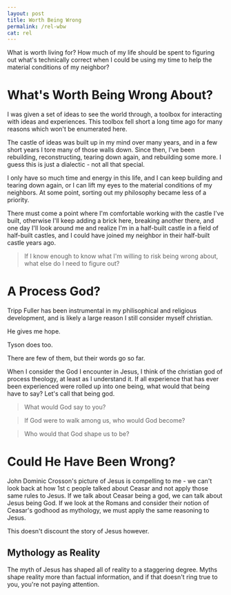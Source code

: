 ```yaml
---
layout: post
title: Worth Being Wrong
permalink: /rel-wbw
cat: rel
---
```


What is worth living for? How much of my life should be spent to figuring out what's technically correct when I could be using my time to help the material conditions of my neighbor?

# What's Worth Being Wrong About?

I was given a set of ideas to see the world through, a toolbox for interacting with ideas and experiences.
This toolbox fell short a long time ago for many reasons which won't be enumerated here.

The castle of ideas was built up in my mind over many years, and in a few short years I tore many of those walls down.
Since then, I've been rebuilding, reconstructing, tearing down again, and rebuilding some more.
I guess this is just a dialectic - not all that special.

I only have so much time and energy in this life, and I can keep building and tearing down again, or I can lift my eyes to the material conditions of my neighbors.
At some point, sorting out my philosophy became less of a priority.

There must come a point where I'm comfortable working with the castle I've built, otherwise I'll keep adding a brick here, breaking another there, and one day I'll look around me and realize I'm in a half-built castle in a field of half-built castles, and I could have joined my neighbor in their half-built castle years ago.

> If I know enough to know what I'm willing to risk being wrong about, what else do I need to figure out?

# A Process God?

Tripp Fuller has been instrumental in my philisophical and religious development, and is likely a large reason I still consider myself christian.

He gives me hope.

Tyson does too.

There are few of them, but their words go so far.

When I consider the God I encounter in Jesus, I think of the christian god of process theology, at least as I understand it.
If all experience that has ever been experienced were rolled up into one being, what would that being have to say?
Let's call that being god.

> What would God say to you?

> If God were to walk among us, who would God become?

> Who would that God shape us to be?

# Could He Have Been Wrong?

John Dominic Crosson's picture of Jesus is compelling to me - we can't look back at how 1st c people talked about Ceasar and not apply those same rules to Jesus.
If we talk about Ceasar being a god, we can talk about Jesus being God.
If we look at the Romans and consider their notion of Ceasar's godhood as mythology, we must apply the same reasoning to Jesus.

This doesn't discount the story of Jesus however.

## Mythology as Reality

The myth of Jesus has shaped all of reality to a staggering degree.
Myths shape reality more than factual information, and if that doesn't ring true to you, you're not paying attention.
